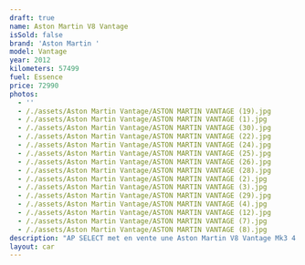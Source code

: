 ```yaml
---
draft: true
name: Aston Martin V8 Vantage
isSold: false
brand: 'Aston Martin '
model: Vantage
year: 2012
kilometers: 57499
fuel: Essence
price: 72990
photos:
  - ''
  - /./assets/Aston Martin Vantage/ASTON MARTIN VANTAGE (19).jpg
  - /./assets/Aston Martin Vantage/ASTON MARTIN VANTAGE (1).jpg
  - /./assets/Aston Martin Vantage/ASTON MARTIN VANTAGE (30).jpg
  - /./assets/Aston Martin Vantage/ASTON MARTIN VANTAGE (22).jpg
  - /./assets/Aston Martin Vantage/ASTON MARTIN VANTAGE (24).jpg
  - /./assets/Aston Martin Vantage/ASTON MARTIN VANTAGE (25).jpg
  - /./assets/Aston Martin Vantage/ASTON MARTIN VANTAGE (26).jpg
  - /./assets/Aston Martin Vantage/ASTON MARTIN VANTAGE (28).jpg
  - /./assets/Aston Martin Vantage/ASTON MARTIN VANTAGE (2).jpg
  - /./assets/Aston Martin Vantage/ASTON MARTIN VANTAGE (3).jpg
  - /./assets/Aston Martin Vantage/ASTON MARTIN VANTAGE (29).jpg
  - /./assets/Aston Martin Vantage/ASTON MARTIN VANTAGE (4).jpg
  - /./assets/Aston Martin Vantage/ASTON MARTIN VANTAGE (12).jpg
  - /./assets/Aston Martin Vantage/ASTON MARTIN VANTAGE (7).jpg
  - /./assets/Aston Martin Vantage/ASTON MARTIN VANTAGE (8).jpg
description: "AP SELECT met en vente une Aston Martin V8 Vantage Mk3 4.7 V8 420cv boîte 7-Speed Sportshift II.\nModèle du 08/2012 avec 57500km.\n\nCouleur Meteorite Silver, intérieur Cuir Obsidian Black.\n\nCarte grise française \U0001F1EB\U0001F1F7\n\nLe véhicule est en parfait état avec historique complet Aston Martin.\n\nDernier service réalisé 03/2024 chez Aston Martin Lyon à 56500km avec vidange moteur, boîte de vitesse et pont.\n\nPneus et freins en parfait état.\n\nVéhicule vendu avec une garantie 6 mois.\n\nÉquipements et options :\n- Boîte de vitesse 7-Speed Sportshift II\n- Jantes 19 pouces V Spoke graphite\n- Châssis sport\n- Suspension sport\n- Système audio premium Aston Martin 700W\n-Étriers de frein gris\n- Radars de stationnement avant/arrière\n- Climatisation\n- Alarme antivol\n- Sièges Sport électriques à mémoire\n- Sièges chauffants\n- Habillage intérieur Piano Black\n- Retroviseurs rabattables electriquement et anti-éblouissement\n- Regulateur de vitesse\n- Navigation multimédia\n- Bluetooth\n- Régulateur de vitesse\n- Kit éclairage\n- Ciel de pavillon Alcantara\n\nDisponible et visible sur RDV pour acheteur sérieux.\n\nRéalisation des démarches d'immatriculation.\n\nAP SELECT vous propose des solutions de courtage et de conciergerie sur mesure pour profiter librement de votre passion et de votre patrimoine.\n\nPrenez le volant, AP SELECT s'occupe du reste."
layout: car
---
```


